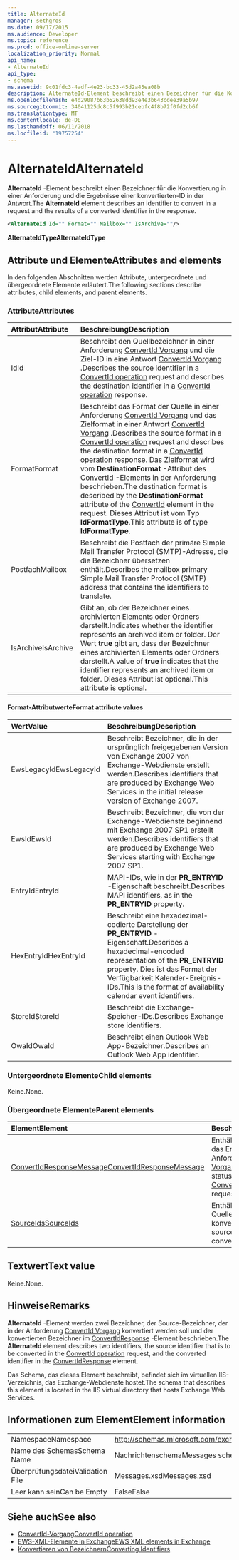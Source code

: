 ```yaml
---
title: AlternateId
manager: sethgros
ms.date: 09/17/2015
ms.audience: Developer
ms.topic: reference
ms.prod: office-online-server
localization_priority: Normal
api_name:
- AlternateId
api_type:
- schema
ms.assetid: 9c01fdc3-4adf-4e23-bc33-45d2a45ea08b
description: AlternateId-Element beschreibt einen Bezeichner für die Konvertierung in einer Anforderung und die Ergebnisse einer konvertierten-ID in der Antwort.
ms.openlocfilehash: e4d29087b63b52638dd93e4e3b643cdee39a5b97
ms.sourcegitcommit: 34041125dc8c5f993b21cebfc4f8b72f0fd2cb6f
ms.translationtype: MT
ms.contentlocale: de-DE
ms.lasthandoff: 06/11/2018
ms.locfileid: "19757254"
---
```

# <a name="alternateid"></a><span data-ttu-id="44c6e-103">AlternateId</span><span class="sxs-lookup"><span data-stu-id="44c6e-103">AlternateId</span></span>

<span data-ttu-id="44c6e-104">**AlternateId** -Element beschreibt einen Bezeichner für die Konvertierung in einer Anforderung und die Ergebnisse einer konvertierten-ID in der Antwort.</span><span class="sxs-lookup"><span data-stu-id="44c6e-104">The **AlternateId** element describes an identifier to convert in a request and the results of a converted identifier in the response.</span></span> 
  
```XML
<AlternateId Id="" Format="" Mailbox="" IsArchive=""/>
```

 <span data-ttu-id="44c6e-105">**AlternateIdType**</span><span class="sxs-lookup"><span data-stu-id="44c6e-105">**AlternateIdType**</span></span>
## <a name="attributes-and-elements"></a><span data-ttu-id="44c6e-106">Attribute und Elemente</span><span class="sxs-lookup"><span data-stu-id="44c6e-106">Attributes and elements</span></span>

<span data-ttu-id="44c6e-107">In den folgenden Abschnitten werden Attribute, untergeordnete und übergeordnete Elemente erläutert.</span><span class="sxs-lookup"><span data-stu-id="44c6e-107">The following sections describe attributes, child elements, and parent elements.</span></span>
  
### <a name="attributes"></a><span data-ttu-id="44c6e-108">Attribute</span><span class="sxs-lookup"><span data-stu-id="44c6e-108">Attributes</span></span>

|<span data-ttu-id="44c6e-109">**Attribut**</span><span class="sxs-lookup"><span data-stu-id="44c6e-109">**Attribute**</span></span>|<span data-ttu-id="44c6e-110">**Beschreibung**</span><span class="sxs-lookup"><span data-stu-id="44c6e-110">**Description**</span></span>|
|:-----|:-----|
|<span data-ttu-id="44c6e-111">Id</span><span class="sxs-lookup"><span data-stu-id="44c6e-111">Id</span></span>  <br/> |<span data-ttu-id="44c6e-112">Beschreibt den Quellbezeichner in einer Anforderung [ConvertId Vorgang](convertid-operation.md) und die Ziel-ID in eine Antwort [ConvertId Vorgang](convertid-operation.md) .</span><span class="sxs-lookup"><span data-stu-id="44c6e-112">Describes the source identifier in a [ConvertId operation](convertid-operation.md) request and describes the destination identifier in a [ConvertId operation](convertid-operation.md) response.</span></span>  <br/> |
|<span data-ttu-id="44c6e-113">Format</span><span class="sxs-lookup"><span data-stu-id="44c6e-113">Format</span></span>  <br/> |<span data-ttu-id="44c6e-114">Beschreibt das Format der Quelle in einer Anforderung [ConvertId Vorgang](convertid-operation.md) und das Zielformat in einer Antwort [ConvertId Vorgang](convertid-operation.md) .</span><span class="sxs-lookup"><span data-stu-id="44c6e-114">Describes the source format in a [ConvertId operation](convertid-operation.md) request and describes the destination format in a [ConvertId operation](convertid-operation.md) response.</span></span> <span data-ttu-id="44c6e-115">Das Zielformat wird vom **DestinationFormat** -Attribut des [ConvertId](convertid.md) -Elements in der Anforderung beschrieben.</span><span class="sxs-lookup"><span data-stu-id="44c6e-115">The destination format is described by the **DestinationFormat** attribute of the [ConvertId](convertid.md) element in the request.</span></span> <span data-ttu-id="44c6e-116">Dieses Attribut ist vom Typ **IdFormatType**.</span><span class="sxs-lookup"><span data-stu-id="44c6e-116">This attribute is of type **IdFormatType**.</span></span>  <br/> |
|<span data-ttu-id="44c6e-117">Postfach</span><span class="sxs-lookup"><span data-stu-id="44c6e-117">Mailbox</span></span>  <br/> |<span data-ttu-id="44c6e-118">Beschreibt die Postfach der primäre Simple Mail Transfer Protocol (SMTP)-Adresse, die die Bezeichner übersetzen enthält.</span><span class="sxs-lookup"><span data-stu-id="44c6e-118">Describes the mailbox primary Simple Mail Transfer Protocol (SMTP) address that contains the identifiers to translate.</span></span>  <br/> |
|<span data-ttu-id="44c6e-119">IsArchive</span><span class="sxs-lookup"><span data-stu-id="44c6e-119">IsArchive</span></span>  <br/> |<span data-ttu-id="44c6e-120">Gibt an, ob der Bezeichner eines archivierten Elements oder Ordners darstellt.</span><span class="sxs-lookup"><span data-stu-id="44c6e-120">Indicates whether the identifier represents an archived item or folder.</span></span> <span data-ttu-id="44c6e-121">Der Wert **true** gibt an, dass der Bezeichner eines archivierten Elements oder Ordners darstellt.</span><span class="sxs-lookup"><span data-stu-id="44c6e-121">A value of **true** indicates that the identifier represents an archived item or folder.</span></span> <span data-ttu-id="44c6e-122">Dieses Attribut ist optional.</span><span class="sxs-lookup"><span data-stu-id="44c6e-122">This attribute is optional.</span></span>  <br/> |
   
#### <a name="format-attribute-values"></a><span data-ttu-id="44c6e-123">Format-Attributwerte</span><span class="sxs-lookup"><span data-stu-id="44c6e-123">Format attribute values</span></span>

|<span data-ttu-id="44c6e-124">**Wert**</span><span class="sxs-lookup"><span data-stu-id="44c6e-124">**Value**</span></span>|<span data-ttu-id="44c6e-125">**Beschreibung**</span><span class="sxs-lookup"><span data-stu-id="44c6e-125">**Description**</span></span>|
|:-----|:-----|
|<span data-ttu-id="44c6e-126">EwsLegacyId</span><span class="sxs-lookup"><span data-stu-id="44c6e-126">EwsLegacyId</span></span>  <br/> |<span data-ttu-id="44c6e-127">Beschreibt Bezeichner, die in der ursprünglich freigegebenen Version von Exchange 2007 von Exchange-Webdienste erstellt werden.</span><span class="sxs-lookup"><span data-stu-id="44c6e-127">Describes identifiers that are produced by Exchange Web Services in the initial release version of Exchange 2007.</span></span>  <br/> |
|<span data-ttu-id="44c6e-128">EwsId</span><span class="sxs-lookup"><span data-stu-id="44c6e-128">EwsId</span></span>  <br/> |<span data-ttu-id="44c6e-129">Beschreibt Bezeichner, die von der Exchange-Webdienste beginnend mit Exchange 2007 SP1 erstellt werden.</span><span class="sxs-lookup"><span data-stu-id="44c6e-129">Describes identifiers that are produced by Exchange Web Services starting with Exchange 2007 SP1.</span></span>  <br/> |
|<span data-ttu-id="44c6e-130">EntryId</span><span class="sxs-lookup"><span data-stu-id="44c6e-130">EntryId</span></span>  <br/> |<span data-ttu-id="44c6e-131">MAPI-IDs, wie in der **PR_ENTRYID** -Eigenschaft beschreibt.</span><span class="sxs-lookup"><span data-stu-id="44c6e-131">Describes MAPI identifiers, as in the **PR_ENTRYID** property.</span></span>  <br/> |
|<span data-ttu-id="44c6e-132">HexEntryId</span><span class="sxs-lookup"><span data-stu-id="44c6e-132">HexEntryId</span></span>  <br/> |<span data-ttu-id="44c6e-133">Beschreibt eine hexadezimal-codierte Darstellung der **PR_ENTRYID** -Eigenschaft.</span><span class="sxs-lookup"><span data-stu-id="44c6e-133">Describes a hexadecimal-encoded representation of the **PR_ENTRYID** property.</span></span> <span data-ttu-id="44c6e-134">Dies ist das Format der Verfügbarkeit Kalender-Ereignis-IDs.</span><span class="sxs-lookup"><span data-stu-id="44c6e-134">This is the format of availability calendar event identifiers.</span></span>  <br/> |
|<span data-ttu-id="44c6e-135">StoreId</span><span class="sxs-lookup"><span data-stu-id="44c6e-135">StoreId</span></span>  <br/> |<span data-ttu-id="44c6e-136">Beschreibt die Exchange-Speicher-IDs.</span><span class="sxs-lookup"><span data-stu-id="44c6e-136">Describes Exchange store identifiers.</span></span>  <br/> |
|<span data-ttu-id="44c6e-137">OwaId</span><span class="sxs-lookup"><span data-stu-id="44c6e-137">OwaId</span></span>  <br/> |<span data-ttu-id="44c6e-138">Beschreibt einen Outlook Web App-Bezeichner.</span><span class="sxs-lookup"><span data-stu-id="44c6e-138">Describes an Outlook Web App identifier.</span></span>  <br/> |
   
### <a name="child-elements"></a><span data-ttu-id="44c6e-139">Untergeordnete Elemente</span><span class="sxs-lookup"><span data-stu-id="44c6e-139">Child elements</span></span>

<span data-ttu-id="44c6e-140">Keine.</span><span class="sxs-lookup"><span data-stu-id="44c6e-140">None.</span></span>
  
### <a name="parent-elements"></a><span data-ttu-id="44c6e-141">Übergeordnete Elemente</span><span class="sxs-lookup"><span data-stu-id="44c6e-141">Parent elements</span></span>

|<span data-ttu-id="44c6e-142">**Element**</span><span class="sxs-lookup"><span data-stu-id="44c6e-142">**Element**</span></span>|<span data-ttu-id="44c6e-143">**Beschreibung**</span><span class="sxs-lookup"><span data-stu-id="44c6e-143">**Description**</span></span>|
|:-----|:-----|
|[<span data-ttu-id="44c6e-144">ConvertIdResponseMessage</span><span class="sxs-lookup"><span data-stu-id="44c6e-144">ConvertIdResponseMessage</span></span>](convertidresponsemessage.md) <br/> |<span data-ttu-id="44c6e-145">Enthält den Status und das Ergebnis einer Anforderung [ConvertId Vorgang](convertid-operation.md) .</span><span class="sxs-lookup"><span data-stu-id="44c6e-145">Contains the status and result of a [ConvertId operation](convertid-operation.md) request.</span></span>  <br/> |
|[<span data-ttu-id="44c6e-146">SourceIds</span><span class="sxs-lookup"><span data-stu-id="44c6e-146">SourceIds</span></span>](sourceids.md) <br/> |<span data-ttu-id="44c6e-147">Enthält die Bezeichner der Quelle zu konvertieren.</span><span class="sxs-lookup"><span data-stu-id="44c6e-147">Contains the source identifiers to convert.</span></span>  <br/> |
   
## <a name="text-value"></a><span data-ttu-id="44c6e-148">Textwert</span><span class="sxs-lookup"><span data-stu-id="44c6e-148">Text value</span></span>

<span data-ttu-id="44c6e-149">Keine.</span><span class="sxs-lookup"><span data-stu-id="44c6e-149">None.</span></span>
  
## <a name="remarks"></a><span data-ttu-id="44c6e-150">Hinweise</span><span class="sxs-lookup"><span data-stu-id="44c6e-150">Remarks</span></span>

<span data-ttu-id="44c6e-151">**AlternateId** -Element werden zwei Bezeichner, der Source-Bezeichner, der in der Anforderung [ConvertId Vorgang](convertid-operation.md) konvertiert werden soll und der konvertierten Bezeichner im [ConvertIdResponse](convertidresponse.md) -Element beschrieben.</span><span class="sxs-lookup"><span data-stu-id="44c6e-151">The **AlternateId** element describes two identifiers, the source identifier that is to be converted in the [ConvertId operation](convertid-operation.md) request, and the converted identifier in the [ConvertIdResponse](convertidresponse.md) element.</span></span> 
  
<span data-ttu-id="44c6e-152">Das Schema, das dieses Element beschreibt, befindet sich im virtuellen IIS-Verzeichnis, das Exchange-Webdienste hostet.</span><span class="sxs-lookup"><span data-stu-id="44c6e-152">The schema that describes this element is located in the IIS virtual directory that hosts Exchange Web Services.</span></span>
  
## <a name="element-information"></a><span data-ttu-id="44c6e-153">Informationen zum Element</span><span class="sxs-lookup"><span data-stu-id="44c6e-153">Element information</span></span>

||||
|:-----|:-----|:-----|
|<span data-ttu-id="44c6e-154">Namespace</span><span class="sxs-lookup"><span data-stu-id="44c6e-154">Namespace</span></span>  <br/> |http://schemas.microsoft.com/exchange/services/2006/messages  <br/> |http://schemas.microsoft.com/exchange/services/2006/types  <br/> |
|<span data-ttu-id="44c6e-155">Name des Schemas</span><span class="sxs-lookup"><span data-stu-id="44c6e-155">Schema Name</span></span>  <br/> |<span data-ttu-id="44c6e-156">Nachrichtenschema</span><span class="sxs-lookup"><span data-stu-id="44c6e-156">Messages schema</span></span>  <br/> |<span data-ttu-id="44c6e-157">Schematypen</span><span class="sxs-lookup"><span data-stu-id="44c6e-157">Types schema</span></span>  <br/> |
|<span data-ttu-id="44c6e-158">Überprüfungsdatei</span><span class="sxs-lookup"><span data-stu-id="44c6e-158">Validation File</span></span>  <br/> |<span data-ttu-id="44c6e-159">Messages.xsd</span><span class="sxs-lookup"><span data-stu-id="44c6e-159">Messages.xsd</span></span>  <br/> |<span data-ttu-id="44c6e-160">Types.xsd</span><span class="sxs-lookup"><span data-stu-id="44c6e-160">Types.xsd</span></span>  <br/> |
|<span data-ttu-id="44c6e-161">Leer kann sein</span><span class="sxs-lookup"><span data-stu-id="44c6e-161">Can be Empty</span></span>  <br/> |<span data-ttu-id="44c6e-162">False</span><span class="sxs-lookup"><span data-stu-id="44c6e-162">False</span></span>  <br/> |<span data-ttu-id="44c6e-163">False</span><span class="sxs-lookup"><span data-stu-id="44c6e-163">False</span></span>  <br/> |
   
## <a name="see-also"></a><span data-ttu-id="44c6e-164">Siehe auch</span><span class="sxs-lookup"><span data-stu-id="44c6e-164">See also</span></span>

- [<span data-ttu-id="44c6e-165">ConvertId-Vorgang</span><span class="sxs-lookup"><span data-stu-id="44c6e-165">ConvertId operation</span></span>](convertid-operation.md)
- [<span data-ttu-id="44c6e-166">EWS-XML-Elemente in Exchange</span><span class="sxs-lookup"><span data-stu-id="44c6e-166">EWS XML elements in Exchange</span></span>](ews-xml-elements-in-exchange.md)
- [<span data-ttu-id="44c6e-167">Konvertieren von Bezeichnern</span><span class="sxs-lookup"><span data-stu-id="44c6e-167">Converting Identifiers</span></span>](http://msdn.microsoft.com/library/a5391746-b6ef-4f48-8fc8-8255258651aa%28Office.15%29.aspx)

